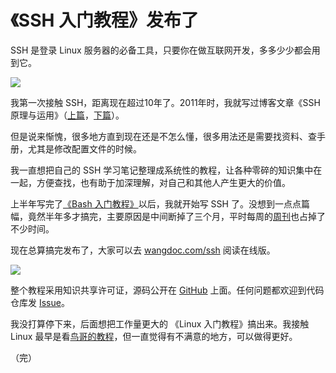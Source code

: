 # 《SSH 入门教程》发布了

SSH 是登录 Linux 服务器的必备工具，只要你在做互联网开发，多多少少都会用到它。

![](https://cdn.beekka.com/blogimg/asset/202012/bg2020121306.jpg)

我第一次接触 SSH，距离现在超过10年了。2011年时，我就写过博客文章《SSH 原理与运用》（[上篇](https://www.ruanyifeng.com/blog/2011/12/ssh_remote_login.html)，[下篇](http://www.ruanyifeng.com/blog/2011/12/ssh_port_forwarding.html)）。

但是说来惭愧，很多地方直到现在还是不怎么懂，很多用法还是需要找资料、查手册，尤其是修改配置文件的时候。

我一直想把自己的 SSH 学习笔记整理成系统性的教程，让各种零碎的知识集中在一起，方便查找，也有助于加深理解，对自己和其他人产生更大的价值。

上半年写完了[《Bash 入门教程》](http://www.ruanyifeng.com/blog/2020/04/bash-tutorial.html)以后，我就开始写 SSH 了。没想到一点点篇幅，竟然半年多才搞完，主要原因是中间断掉了三个月，平时每周的[周刊](http://www.ruanyifeng.com/blog/weekly/)也占掉了不少时间。

现在总算搞完发布了，大家可以去 [wangdoc.com/ssh](http://wangdoc.com/ssh) 阅读在线版。

![](https://cdn.beekka.com/blogimg/asset/202012/bg2020121305.jpg)

整个教程采用知识共享许可证，源码公开在 [GitHub](https://github.com/wangdoc/ssh-tutorial) 上面。任何问题都欢迎到代码仓库发 [Issue](https://github.com/wangdoc/ssh-tutorial/issues)。

我没打算停下来，后面想把工作量更大的 《Linux 入门教程》搞出来。我接触 Linux 最早是看[鸟哥的教程](http://cn.linux.vbird.org/)，但一直觉得有不满意的地方，可以做得更好。

（完）


